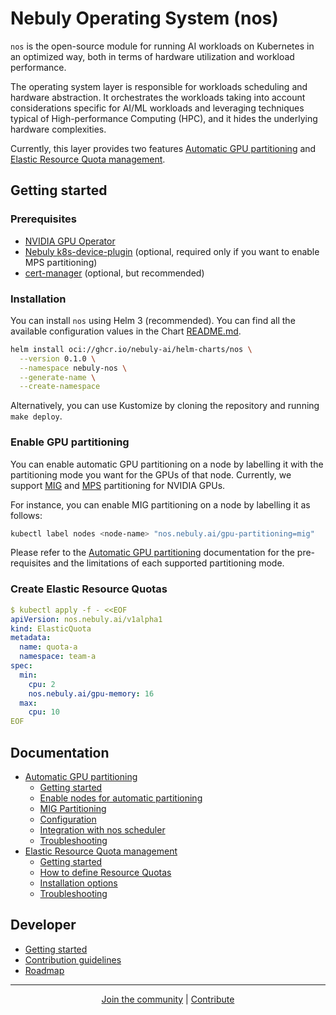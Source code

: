 # Nebuly Operating System (nos)

`nos` is the open-source module for running AI workloads on Kubernetes in an optimized way, both in terms of
hardware utilization and workload performance.

The operating system layer is responsible for workloads scheduling and hardware abstraction.
It orchestrates the workloads taking into account considerations specific for AI/ML workloads and leveraging
techniques typical of High-performance Computing (HPC), and it hides the underlying hardware complexities.

Currently, this layer provides two features [Automatic GPU partitioning](doc/automatic-gpu-partitioning.md) and
[Elastic Resource Quota management](doc/elastic-quota.md).

## Getting started

### Prerequisites
* [NVIDIA GPU Operator](https://github.com/NVIDIA/gpu-operator)
* [Nebuly k8s-device-plugin](https://github.com/nebuly-ai/k8s-device-plugin) (optional, required only if you want to enable MPS partitioning)
* [cert-manager](https://cert-manager.io/docs/) (optional, but recommended)

### Installation
You can install `nos` using Helm 3 (recommended).
You can find all the available configuration values in the Chart [README.md](helm-charts/nos/README.md).
```bash
helm install oci://ghcr.io/nebuly-ai/helm-charts/nos \
  --version 0.1.0 \
  --namespace nebuly-nos \
  --generate-name \
  --create-namespace
```

Alternatively, you can use Kustomize by cloning the repository and running `make deploy`.

### Enable GPU partitioning
You can enable automatic GPU partitioning on a node by labelling it with the partitioning mode 
you want for the GPUs of that node. Currently, we support [MIG](https://docs.nvidia.com/datacenter/tesla/mig-user-guide/) 
and [MPS](https://docs.nvidia.com/deploy/mps/index.html) partitioning for NVIDIA GPUs.

For instance, you can enable MIG partitioning on a node by labelling it as follows:
```bash
kubectl label nodes <node-name> "nos.nebuly.ai/gpu-partitioning=mig"
```

Please refer to the [Automatic GPU partitioning](doc/automatic-gpu-partitioning.md) documentation for the 
pre-requisites and the limitations of each supported partitioning mode.

### Create Elastic Resource Quotas
```yaml
$ kubectl apply -f - <<EOF 
apiVersion: nos.nebuly.ai/v1alpha1
kind: ElasticQuota
metadata:
  name: quota-a
  namespace: team-a
spec:
  min:
    cpu: 2
    nos.nebuly.ai/gpu-memory: 16
  max:
    cpu: 10
EOF
```

## Documentation

- [Automatic GPU partitioning](doc/automatic-gpu-partitioning.md)
  - [Getting started](doc/automatic-gpu-partitioning.md#getting-started)
  - [Enable nodes for automatic partitioning](doc/automatic-gpu-partitioning.md#enable-nodes-for-automatic-partitioning)
  - [MIG Partitioning](doc/automatic-gpu-partitioning.md#mig-partitioning)
  - [Configuration](doc/automatic-gpu-partitioning.md#configuration)
  - [Integration with nos scheduler](doc/automatic-gpu-partitioning.md#integration-with-nos-scheduler)
  - [Troubleshooting](doc/automatic-gpu-partitioning.md#troubleshooting)
- [Elastic Resource Quota management](doc/elastic-quota.md)
  - [Getting started](doc/elastic-quota.md#getting-started)
  - [How to define Resource Quotas](doc/elastic-quota.md#how-to-define-resource-quotas)
  - [Installation options](doc/elastic-quota.md#scheduler-installation-options)
  - [Troubleshooting](doc/elastic-quota.md#troubleshooting)

## Developer

- [Getting started](doc/developer/get-started.md)
- [Contribution guidelines](doc/developer/contribution-guidelines.md)
- [Roadmap]()

---

<p align="center">
  <a href="https://discord.gg/RbeQMu886J">Join the community</a>  | <a href="https://nebuly.gitbook.io/nebuly/welcome/questions-and-contributions"> Contribute </a>
</p>

